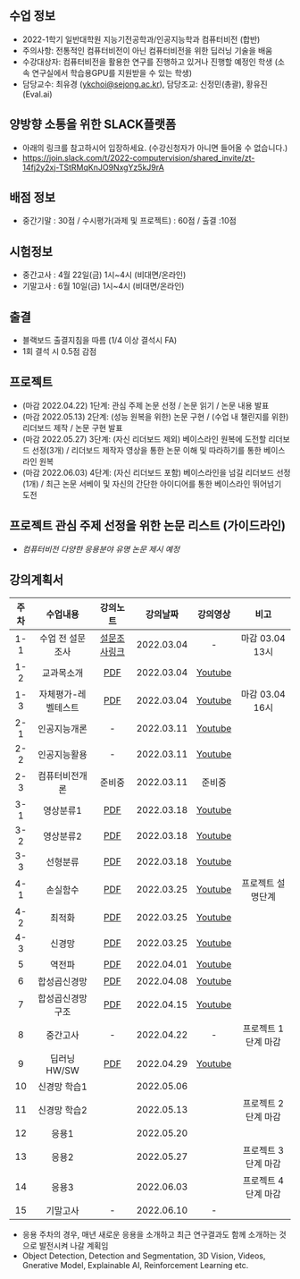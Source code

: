 
## 수업 정보
- 2022-1학기 일반대학원 지능기전공학과/인공지능학과 컴퓨터비전 (합반)
- 주의사항: 전통적인 컴퓨터비전이 아닌 컴퓨터비전을 위한 딥러닝 기술을 배움 
- 수강대상자: 컴퓨터비전을 활용한 연구를 진행하고 있거나 진행할 예정인 학생 (소속 연구실에서 학습용GPU를 지원받을 수 있는 학생)
- 담당교수: 최유경 (ykchoi@sejong.ac.kr), 담당조교: 신정민(총괄), 황유진(Eval.ai)

## 양방향 소통을 위한 SLACK플랫폼
- 아래의 링크를 참고하시어 입장하세요. (수강신청자가 아니면 들어올 수 없습니다.)
- https://join.slack.com/t/2022-computervision/shared_invite/zt-14fj2y2xj-TStRMqKnJO9NxgYz5kJ9rA


## 배점 정보
- 중간기말 : 30점 / 수시평가(과제 및 프로젝트) : 60점 / 출결 :10점

## 시험정보
- 중간고사 : 4월 22일(금) 1시~4시 (비대면/온라인)
- 기말고사 : 6월 10일(금) 1시~4시 (비대면/온라인)

## 출결
- 블랙보드 출결지침을 따름 (1/4 이상 결석시 FA)
- 1회 결석 시 0.5점 감점


## 프로젝트
- (마감 2022.04.22) 1단계: 관심 주제 논문 선정 / 논문 읽기 / 논문 내용 발표
- (마감 2022.05.13) 2단계: (성능 원복을 위한) 논문 구현 / (수업 내 챌린지를 위한) 리더보드 제작 / 논문 구현 발표
- (마감 2022.05.27) 3단계: (자신 리더보드 제외) 베이스라인 원복에 도전할 리더보드 선정(3개) / 리더보드 제작자 영상을 통한 논문 이해 및 따라하기를 통한 베이스라인 원복
- (마감 2022.06.03) 4단계: (자신 리더보드 포함) 베이스라인을 넘길 리더보드 선정(1개) / 최근 논문 서베이 및 자신의 간단한 아이디어를 통한 베이스라인 뛰어넘기 도전 

## 프로젝트 관심 주제 선정을 위한 논문 리스트 (가이드라인)
- _컴퓨터비전 다양한 응용분야 유명 논문 제시 예정_


## 강의계획서
| 주차 | 수업내용 | 강의노트 | 강의날짜 | 강의영상 | 비고 | 
|:---:|:---:|:---:|:---:|:---:|:---:| 
|1-1| 수업 전 설문조사 | [설문조사링크](https://forms.gle/7KGFY31TN2DxgZpv6) | 2022.03.04 | - | 마감 03.04 13시 |
|1-2| 교과목소개 | [PDF](https://github.com/sejongresearch/2022.ComputerVision/blob/main/LectureNote/%5B%E1%84%8F%E1%85%A5%E1%86%B7%E1%84%91%E1%85%B2%E1%84%90%E1%85%A5%E1%84%87%E1%85%B5%E1%84%8C%E1%85%A5%E1%86%AB%5D%5B1%E1%84%8C%E1%85%AE%E1%84%8E%E1%85%A1%5D%20%E1%84%80%E1%85%AA%E1%84%86%E1%85%A9%E1%86%A8%E1%84%89%E1%85%A9%E1%84%80%E1%85%A2%20(2022).pdf) | 2022.03.04 | [Youtube](https://youtu.be/qppT9InrQsI) | |
|1-3| 자체평가-레벨테스트 | [PDF](https://github.com/sejongresearch/2022.ComputerVision/blob/main/LectureNote/%5B%E1%84%8F%E1%85%A5%E1%86%B7%E1%84%91%E1%85%B2%E1%84%90%E1%85%A5%E1%84%87%E1%85%B5%E1%84%8C%E1%85%A5%E1%86%AB%5D%5B1%E1%84%8C%E1%85%AE%E1%84%8E%E1%85%A1%5D%20%E1%84%85%E1%85%A6%E1%84%87%E1%85%A6%E1%86%AF%E1%84%90%E1%85%A6%E1%84%89%E1%85%B3%E1%84%90%E1%85%B3%20(2022).pdf) | 2022.03.04 | [Youtube](https://youtu.be/Rzk-0lCN9lw) | 마감 03.04 16시 |
|2-1| 인공지능개론  | - | 2022.03.11 | [Youtube](https://youtu.be/vdzaVKzJikY) | |
|2-2| 인공지능활용  | - | 2022.03.11 | [Youtube](https://youtu.be/uqapSC9Spos) | |
|2-3| 컴퓨터비전개론 | 준비중  | 2022.03.11 | 준비중 | |
|3-1|   영상분류1 | [PDF]() | 2022.03.18 | [Youtube](https://youtu.be/ZnDGBvnNsSU) |  |
|3-2|   영상분류2 | [PDF]() | 2022.03.18 |  [Youtube](https://youtu.be/bsZq4-P8eek) |  |
|3-3|   선형분류   | [PDF]() | 2022.03.18 | [Youtube](https://youtu.be/X-k5QjFnzmI) |  |
|4-1|   손실함수   | [PDF]() | 2022.03.25 | [Youtube](https://youtu.be/3o-AtdLvSBA) | 프로젝트 설명단계 |
|4-2|    최적화   | [PDF]() | 2022.03.25 | [Youtube](https://youtu.be/N_l3OjVa7xY) |  |
|4-3|    신경망   | [PDF]() | 2022.03.25 | [Youtube](https://youtu.be/bzLMpjSnzM0) |  |
| 5 |    역전파   | [PDF]() | 2022.04.01 | [Youtube](https://youtu.be/sIBb_XjCr_o) |  |
| 6 | 합성곱신경망  | [PDF]() | 2022.04.08 | [Youtube](https://youtu.be/KL1cI6y9oYc) |  |
| 7 | 합성곱신경망 구조 | [PDF]() | 2022.04.15 | [Youtube](https://youtu.be/89J4xj5wMfY) |  |
| 8 | 중간고사 | - | 2022.04.22 | - | 프로젝트 1단계 마감 |
| 9 | 딥러닝 HW/SW | [PDF]() | 2022.04.29 | [Youtube](https://youtu.be/zZtqmXwo7-8) |  |
| 10 | 신경망 학습1 |  | 2022.05.06 | |  |
| 11 | 신경망 학습2 |  | 2022.05.13 | | 프로젝트 2단계 마감 |
| 12 | 응용1 |  | 2022.05.20 | |  |
| 13 | 응용2 |  | 2022.05.27 | | 프로젝트 3단계 마감 |
| 14 | 응용3 |  | 2022.06.03 | | 프로젝트 4단계 마감 |
| 15 |  기말고사 | - | 2022.06.10 | - |  |

* 응용 주차의 경우, 매년 새로운 응용을 소개하고 최근 연구결과도 함께 소개하는 것으로 발전시켜 나갈 계획임
* Object Detection, Detection and Segmentation, 3D Vision, Videos, Gnerative Model, Explainable AI, Reinforcement Learning etc.







